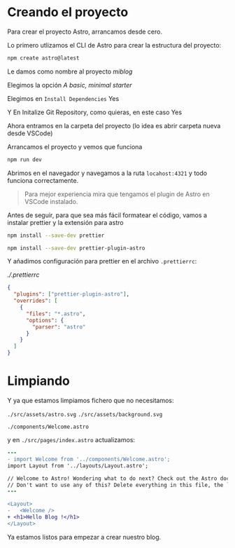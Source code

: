 # Creando el proyecto

Para crear el proyecto Astro, arrancamos desde cero.

Lo primero utlizamos el CLI de Astro para crear la estructura del proyecto:

```bash
npm create astro@latest
```

Le damos como nombre al proyecto _miblog_

Elegimos la opción _A basic, minimal starter_

Elegimos en `Install Dependencies` Yes

Y En Initalize Git Repository, como quieras, en este caso Yes

Ahora entramos en la carpeta del proyecto (lo idea es abrir carpeta nueva desde VSCode)

Arrancamos el proyecto y vemos que funciona

```bash
npm run dev
```

Abrimos en el navegador y navegamos a la ruta `locahost:4321` y todo funciona correctamente.

> Para mejor experiencia mira que tengamos el plugin de Astro en VSCode instalado.

Antes de seguir, para que sea más fácil formatear el código, vamos a instalar prettier y la extensión para astro

```bash
npm install --save-dev prettier
```

```bash
npm install --save-dev prettier-plugin-astro
```

Y añadimos configuración para prettier en el archivo `.prettierrc`:

_./.prettierrc_

```json
{
  "plugins": ["prettier-plugin-astro"],
  "overrides": [
    {
      "files": "*.astro",
      "options": {
        "parser": "astro"
      }
    }
  ]
}
```

# Limpiando

Y ya que estamos limpiamos fichero que no necesitamos:

`./src/assets/astro.svg`
`./src/assets/background.svg`

`./components/Welcome.astro`

y en `./src/pages/index.astro` actualizamos:

```diff
---
- import Welcome from '../components/Welcome.astro';
import Layout from '../layouts/Layout.astro';

// Welcome to Astro! Wondering what to do next? Check out the Astro documentation at https://docs.astro.build
// Don't want to use any of this? Delete everything in this file, the `assets`, `components`, and `layouts` directories, and start fresh.
---

<Layout>
-	<Welcome />
+ <h1>Hello Blog !</h1>
</Layout>

```


Ya estamos listos para empezar a crear nuestro blog.

